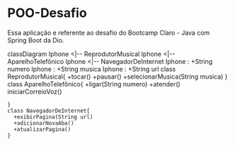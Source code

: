 # POO-Desafio
Essa aplicação e referente ao desafio do Bootcamp Claro - Java com Spring Boot da Dio.

classDiagram
    Iphone <|-- ReprodutorMusical
    Iphone <|-- AparelhoTelefônico
    Iphone <|-- NavegadorDeInternet
    Iphone : +String numero
    Iphone : +String musica
    Iphone : +String url
    class ReprodutorMusical{
      +tocar()
      +pausar()
      +selecionarMusica(String musica)
    }
    class AparelhoTelefônico{
        +ligar(String numero)
        +atender()
        iniciarCorreioVoz()
      
    }
    class NavegadorDeInternet{
      +exibirPagina(String url)
      +adicionarNovaAba()
      +atualizarPagina()
    }
